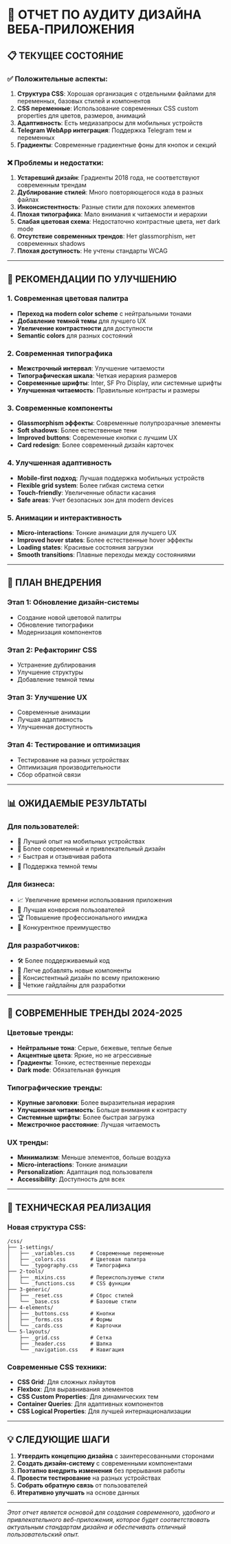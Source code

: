 # 🎨 ОТЧЕТ ПО АУДИТУ ДИЗАЙНА ВЕБА-ПРИЛОЖЕНИЯ

## 📋 ТЕКУЩЕЕ СОСТОЯНИЕ

### ✅ **Положительные аспекты:**

1. **Структура CSS**: Хорошая организация с отдельными файлами для переменных, базовых стилей и компонентов
2. **CSS переменные**: Использование современных CSS custom properties для цветов, размеров, анимаций
3. **Адаптивность**: Есть медиазапросы для мобильных устройств
4. **Telegram WebApp интеграция**: Поддержка Telegram тем и переменных
5. **Градиенты**: Современные градиентные фоны для кнопок и секций

### ❌ **Проблемы и недостатки:**

1. **Устаревший дизайн**: Градиенты 2018 года, не соответствуют современным трендам
2. **Дублирование стилей**: Много повторяющегося кода в разных файлах
3. **Инконсистентность**: Разные стили для похожих элементов
4. **Плохая типографика**: Мало внимания к читаемости и иерархии
5. **Слабая цветовая схема**: Недостаточно контрастные цвета, нет dark mode
6. **Отсутствие современных трендов**: Нет glassmorphism, нет современных shadows
7. **Плохая доступность**: Не учтены стандарты WCAG

---

## 🚀 РЕКОМЕНДАЦИИ ПО УЛУЧШЕНИЮ

### 1. **Современная цветовая палитра**
- **Переход на modern color scheme** с нейтральными тонами
- **Добавление темной темы** для лучшего UX
- **Увеличение контрастности** для доступности
- **Semantic colors** для разных состояний

### 2. **Современная типографика**
- **Межстрочный интервал**: Улучшение читаемости
- **Типографическая шкала**: Четкая иерархия размеров
- **Современные шрифты**: Inter, SF Pro Display, или системные шрифты
- **Улучшенная читаемость**: Правильные контрасты и размеры

### 3. **Современные компоненты**
- **Glassmorphism эффекты**: Современные полупрозрачные элементы
- **Soft shadows**: Более естественные тени
- **Improved buttons**: Современные кнопки с лучшим UX
- **Card redesign**: Более современный дизайн карточек

### 4. **Улучшенная адаптивность**
- **Mobile-first подход**: Лучшая поддержка мобильных устройств
- **Flexible grid system**: Более гибкая система сетки
- **Touch-friendly**: Увеличенные области касания
- **Safe areas**: Учет безопасных зон для modern devices

### 5. **Анимации и интерактивность**
- **Micro-interactions**: Тонкие анимации для лучшего UX
- **Improved hover states**: Более естественные hover эффекты
- **Loading states**: Красивые состояния загрузки
- **Smooth transitions**: Плавные переходы между состояниями

---

## 🎯 ПЛАН ВНЕДРЕНИЯ

### **Этап 1: Обновление дизайн-системы**
- Создание новой цветовой палитры
- Обновление типографики
- Модернизация компонентов

### **Этап 2: Рефакторинг CSS**
- Устранение дублирования
- Улучшение структуры
- Добавление темной темы

### **Этап 3: Улучшение UX**
- Современные анимации
- Лучшая адаптивность
- Улучшенная доступность

### **Этап 4: Тестирование и оптимизация**
- Тестирование на разных устройствах
- Оптимизация производительности
- Сбор обратной связи

---

## 📊 ОЖИДАЕМЫЕ РЕЗУЛЬТАТЫ

### **Для пользователей:**
- 📱 Лучший опыт на мобильных устройствах
- 🎨 Более современный и привлекательный дизайн
- ⚡ Быстрая и отзывчивая работа
- 🌙 Поддержка темной темы

### **Для бизнеса:**
- 📈 Увеличение времени использования приложения
- 👥 Лучшая конверсия пользователей
- 🏆 Повышение профессионального имиджа
- 🚀 Конкурентное преимущество

### **Для разработчиков:**
- 🛠️ Более поддерживаемый код
- 🔄 Легче добавлять новые компоненты
- 📏 Консистентный дизайн по всему приложению
- 🎯 Четкие гайдлайны для разработки

---

## 🎨 СОВРЕМЕННЫЕ ТРЕНДЫ 2024-2025

### **Цветовые тренды:**
- **Нейтральные тона**: Серые, бежевые, теплые белые
- **Акцентные цвета**: Яркие, но не агрессивные
- **Градиенты**: Тонкие, естественные переходы
- **Dark mode**: Обязательная функция

### **Типографические тренды:**
- **Крупные заголовки**: Более выразительная иерархия
- **Улучшенная читаемость**: Больше внимания к контрасту
- **Системные шрифты**: Более быстрая загрузка
- **Межстрочное расстояние**: Лучшая читаемость

### **UX тренды:**
- **Минимализм**: Меньше элементов, больше воздуха
- **Micro-interactions**: Тонкие анимации
- **Personalization**: Адаптация под пользователя
- **Accessibility**: Доступность для всех

---

## 🔧 ТЕХНИЧЕСКАЯ РЕАЛИЗАЦИЯ

### **Новая структура CSS:**
```
/css/
├── 1-settings/
│   ├── _variables.css     # Современные переменные
│   ├── _colors.css        # Цветовая палитра
│   └── _typography.css    # Типографика
├── 2-tools/
│   ├── _mixins.css        # Переиспользуемые стили
│   └── _functions.css     # CSS функции
├── 3-generic/
│   ├── _reset.css         # Сброс стилей
│   └── _base.css          # Базовые стили
├── 4-elements/
│   ├── _buttons.css       # Кнопки
│   ├── _forms.css         # Формы
│   └── _cards.css         # Карточки
└── 5-layouts/
    ├── _grid.css          # Сетка
    ├── _header.css        # Шапка
    └── _navigation.css    # Навигация
```

### **Современные CSS техники:**
- **CSS Grid**: Для сложных лэйаутов
- **Flexbox**: Для выравнивания элементов
- **CSS Custom Properties**: Для динамических тем
- **Container Queries**: Для адаптивных компонентов
- **CSS Logical Properties**: Для лучшей интернационализации

---

## 💡 СЛЕДУЮЩИЕ ШАГИ

1. **Утвердить концепцию дизайна** с заинтересованными сторонами
2. **Создать дизайн-систему** с современными компонентами
3. **Поэтапно внедрить изменения** без прерывания работы
4. **Провести тестирование** на разных устройствах
5. **Собрать обратную связь** от пользователей
6. **Итеративно улучшать** на основе данных

---

*Этот отчет является основой для создания современного, удобного и привлекательного веб-приложения, которое будет соответствовать актуальным стандартам дизайна и обеспечивать отличный пользовательский опыт.*